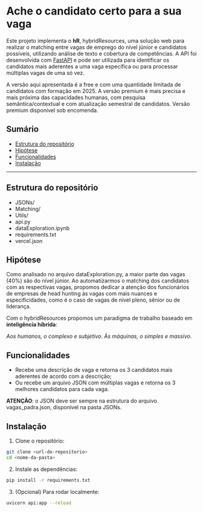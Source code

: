 # Ache o candidato certo para a sua vaga

Este projeto implementa o **hR**, hybridResources, uma solução web para realizar o matching entre vagas de emprego do nível júnior e candidatos possíveis, utilizando análise de texto e cobertura de competências. A API foi desenvolvida com [FastAPI](https://fastapi.tiangolo.com/) e pode ser utilizada para identificar os candidatos mais aderentes a uma vaga específica ou para processar múltiplas vagas de uma só vez.

A versão aqui apresentada é a free e com uma quantidade limitada de candidatos com formação em 2025. A versão premium é mais precisa e mais próxima das capacidades humanas, com pesquisa semântica/contextual e com atualização semestral de candidatos. Versão premium disponível sob encomenda.

## Sumário

- [Estrutura do repositório](#Estrutura-do-repositório)
- [Hipótese](#hipótese)
- [Funcionalidades](#funcionalidades)
- [Instalação](#instalação)

---

## Estrutura do repositório

- JSONs/
- Matching/
- Utils/
- api.py
- dataExploration.ipynb
- requirements.txt
- vercel.json

## Hipótese

Como analisado no arquivo dataExploration.py, a maior parte das vagas (40%) são do nível júnior. Ao automatizarmos o matching dos candidatos com as respectivas vagas, propomos dedicar a atenção dos funcionários de empresas de head hunting às vagas com mais nuances e especificidades, como é o caso de vagas de nível pleno, sênior ou de liderança.

Com o hybridResources propomos um paradigma de trabalho baseado em **inteligência híbrida**:

*Aos humanos, o complexo e subjetivo. Às máquinas, o simples e massivo.*

## Funcionalidades

- Recebe uma descrição de vaga e retorna os 3 candidatos mais aderentes de acordo com a descrição;
- Ou recebe um arquivo JSON com múltiplas vagas e retorna os 3 melhores candidatos para cada vaga.

**ATENÇÃO**: o JSON deve ser sempre na estrutura do arquivo vagas_padra.json, disponível na pasta JSONs.

## Instalação

1. Clone o repositório:
  ```sh
  git clone <url-do-repositorio>
  cd <nome-da-pasta>
  ```

2. Instale as dependências:
  ```sh
  pip install -r requirements.txt
  ```

3. (Opcional) Para rodar localmente:
  ```sh
  uvicorn api:app --reload
  ```